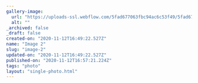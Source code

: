 ```yaml
---
gallery-image:
  url: "https://uploads-ssl.webflow.com/5fad677063fbc94ac6c53f49/5fad678f02aaaae2340c3c14_2%20Burleigh.jpg"
  alt: ""
_archived: false
_draft: false
created-on: "2020-11-12T16:49:22.527Z"
name: "Image 2"
slug: "image-2"
updated-on: "2020-11-12T16:49:22.527Z"
published-on: "2020-11-12T16:57:21.224Z"
tags: "photo"
layout: "single-photo.html"
---
```



